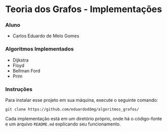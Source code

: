 # Teoria dos Grafos - Implementações

### Aluno
* Carlos Eduardo de Melo Gomes

### Algoritmos Implementados
* Dijkstra
* Floyd
* Bellman Ford
* Prim 

### Instruções
Para instalar esse projeto em sua máquina, execute o seguinte comando:
```
git clone https://github.com/eduardoddmg/algoritmos_grafos/
```
Cada implementação está em um diretório próprio, onde há o código-fonte e um arquivo `README.md` explicando seu funcionamento.
